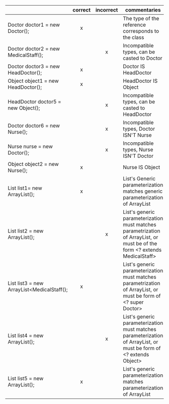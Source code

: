 | |correct|incorrect|commentaries|
|-----|:-----:|:-----:|-----|
|Doctor doctor1 = new Doctor();|x| |The type of the reference corresponds to the class|
|Doctor doctor2 = new MedicalStaff();| |x|Incompatible types, can be casted to Doctor|
|Doctor doctor3 = new HeadDoctor();|x| |Doctor IS HeadDoctor|
|Object object1 = new HeadDoctor();|x| |HeadDoctor IS Object|
|HeadDoctor doctor5 = new Object();| |x|Incompatible types, can be casted to HeadDoctor|
|Doctor doctor6  = new Nurse();| |x|Incompatible types, Doctor ISN'T Nurse|
|Nurse nurse = new Doctor();| |x|Incompatible types, Nurse ISN'T Doctor|
|Object object2 = new Nurse();|x| |Nurse IS Object|
|List<Doctor> list1= new ArrayList<Doctor>();|x| |List's Generic parameterization matches generic parameterization of ArrayList|
|List<MedicalStaff> list2 = new ArrayList<Doctor>();| |x|List's generic parameterization must matches parametrization of ArrayList, or must be of the form <? extends MedicalStaff>|
|List<Doctor> list3 = new ArrayList<MedicalStaff();|x| |List's generic parameterization must matches parametrization of ArrayList, or must be form of <? super Doctor>|
|List<Object> list4 = new ArrayList<Doctor>();| |x|List's generic parameterization must matches parameterization of ArrayList, or must be form of <? extends Object>|
|List<Object> list5 = new ArrayList<Object>();|x| |List's generic parameterization matches parameterization of ArrayList|